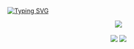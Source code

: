 [![Typing SVG](https://readme-typing-svg.herokuapp.com?font=Fira+Code&duration=8000&pause=1000&color=FFFFFF&width=435&lines=Hi+there+my+name+is+Daniel+Sousa👋)](https://git.io/typing-svg)

<div align="center">
    <img src="https://skillicons.dev/icons?i=python,kotlin,c,js,nodejs,html,css,vscode,idea,linux,postgres,express,bash,java,latex&perline=7"/>
</div>

<br>
<div align="center">
<img src="https://github-readme-stats.vercel.app/api?username=DanielSousa01&show_icons=true&theme=tokyonight"/>

<img src="https://github-readme-streak-stats.herokuapp.com/?user=DanielSousa01&theme=tokyonight"/>
</div>

